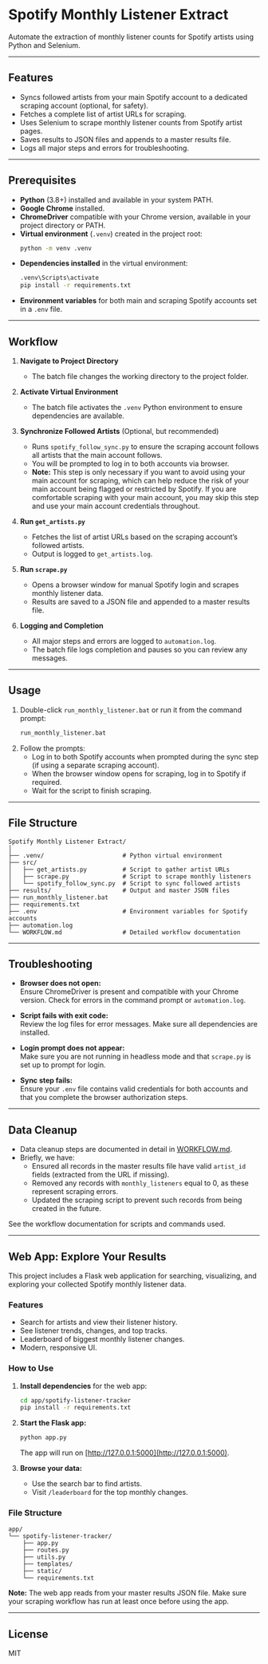 # Spotify Monthly Listener Extract

Automate the extraction of monthly listener counts for Spotify artists using Python and Selenium.

---

## Features

- Syncs followed artists from your main Spotify account to a dedicated scraping account (optional, for safety).
- Fetches a complete list of artist URLs for scraping.
- Uses Selenium to scrape monthly listener counts from Spotify artist pages.
- Saves results to JSON files and appends to a master results file.
- Logs all major steps and errors for troubleshooting.

---

## Prerequisites

- **Python** (3.8+) installed and available in your system PATH.
- **Google Chrome** installed.
- **ChromeDriver** compatible with your Chrome version, available in your project directory or PATH.
- **Virtual environment** (`.venv`) created in the project root:
  ```sh
  python -m venv .venv
  ```
- **Dependencies installed** in the virtual environment:
  ```sh
  .venv\Scripts\activate
  pip install -r requirements.txt
  ```
- **Environment variables** for both main and scraping Spotify accounts set in a `.env` file.

---

## Workflow

1. **Navigate to Project Directory**
   - The batch file changes the working directory to the project folder.

2. **Activate Virtual Environment**
   - The batch file activates the `.venv` Python environment to ensure dependencies are available.

3. **Synchronize Followed Artists** (Optional, but recommended)
   - Runs `spotify_follow_sync.py` to ensure the scraping account follows all artists that the main account follows.
   - You will be prompted to log in to both accounts via browser.
   - **Note:** This step is only necessary if you want to avoid using your main account for scraping, which can help reduce the risk of your main account being flagged or restricted by Spotify. If you are comfortable scraping with your main account, you may skip this step and use your main account credentials throughout.

4. **Run `get_artists.py`**
   - Fetches the list of artist URLs based on the scraping account’s followed artists.
   - Output is logged to `get_artists.log`.

5. **Run `scrape.py`**
   - Opens a browser window for manual Spotify login and scrapes monthly listener data.
   - Results are saved to a JSON file and appended to a master results file.

6. **Logging and Completion**
   - All major steps and errors are logged to `automation.log`.
   - The batch file logs completion and pauses so you can review any messages.

---

## Usage

1. Double-click `run_monthly_listener.bat` or run it from the command prompt:
   ```sh
   run_monthly_listener.bat
   ```
2. Follow the prompts:
   - Log in to both Spotify accounts when prompted during the sync step (if using a separate scraping account).
   - When the browser window opens for scraping, log in to Spotify if required.
   - Wait for the script to finish scraping.

---

## File Structure

```
Spotify Monthly Listener Extract/
│
├── .venv/                      # Python virtual environment
├── src/
│   ├── get_artists.py          # Script to gather artist URLs
│   ├── scrape.py               # Script to scrape monthly listeners
│   └── spotify_follow_sync.py  # Script to sync followed artists
├── results/                    # Output and master JSON files
├── run_monthly_listener.bat
├── requirements.txt
├── .env                        # Environment variables for Spotify accounts
├── automation.log
└── WORKFLOW.md                 # Detailed workflow documentation
```

---

## Troubleshooting

- **Browser does not open:**  
  Ensure ChromeDriver is present and compatible with your Chrome version. Check for errors in the command prompt or `automation.log`.

- **Script fails with exit code:**  
  Review the log files for error messages. Make sure all dependencies are installed.

- **Login prompt does not appear:**  
  Make sure you are not running in headless mode and that `scrape.py` is set up to prompt for login.

- **Sync step fails:**  
  Ensure your `.env` file contains valid credentials for both accounts and that you complete the browser authorization steps.

---

## Data Cleanup

- Data cleanup steps are documented in detail in [WORKFLOW.md](WORKFLOW.md).
- Briefly, we have:
  - Ensured all records in the master results file have valid `artist_id` fields (extracted from the URL if missing).
  - Removed any records with `monthly_listeners` equal to 0, as these represent scraping errors.
  - Updated the scraping script to prevent such records from being created in the future.

See the workflow documentation for scripts and commands used.

---

## Web App: Explore Your Results

This project includes a Flask web application for searching, visualizing, and exploring your collected Spotify monthly listener data.

### Features

- Search for artists and view their listener history.
- See listener trends, changes, and top tracks.
- Leaderboard of biggest monthly listener changes.
- Modern, responsive UI.

### How to Use

1. **Install dependencies** for the web app:
   ```sh
   cd app/spotify-listener-tracker
   pip install -r requirements.txt
   ```
2. **Start the Flask app:**
   ```sh
   python app.py
   ```
   The app will run on [http://127.0.0.1:5000](http://127.0.0.1:5000).

3. **Browse your data:**
   - Use the search bar to find artists.
   - Visit `/leaderboard` for the top monthly changes.

### File Structure

```
app/
└── spotify-listener-tracker/
    ├── app.py
    ├── routes.py
    ├── utils.py
    ├── templates/
    ├── static/
    └── requirements.txt
```

**Note:** The web app reads from your master results JSON file. Make sure your scraping workflow has run at least once before using the app.

---

## License

MIT